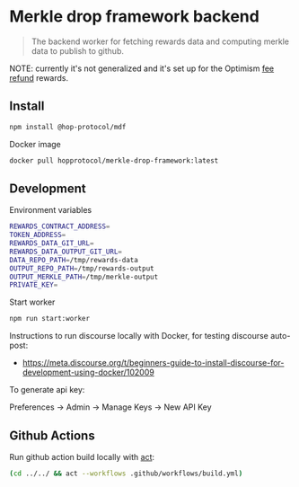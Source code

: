 # Merkle drop framework backend

> The backend worker for fetching rewards data and computing merkle data to publish to github.

NOTE: currently it's not generalized and it's set up for the Optimism [fee refund](https://github.com/hop-protocol/fee-refund) rewards.

## Install

```sh
npm install @hop-protocol/mdf
```

Docker image

```sh
docker pull hopprotocol/merkle-drop-framework:latest
```

## Development

Environment variables

```sh
REWARDS_CONTRACT_ADDRESS=
TOKEN_ADDRESS=
REWARDS_DATA_GIT_URL=
REWARDS_DATA_OUTPUT_GIT_URL=
DATA_REPO_PATH=/tmp/rewards-data
OUTPUT_REPO_PATH=/tmp/rewards-output
OUTPUT_MERKLE_PATH=/tmp/merkle-output
PRIVATE_KEY=
```

Start worker

```sh
npm run start:worker
```

Instructions to run discourse locally with Docker, for testing discourse auto-post:

- https://meta.discourse.org/t/beginners-guide-to-install-discourse-for-development-using-docker/102009


To generate api key:

Preferences -> Admin -> Manage Keys -> New API Key

## Github Actions

Run github action build locally with [act](https://github.com/nektos/act):

```sh
(cd ../../ && act --workflows .github/workflows/build.yml)
```

